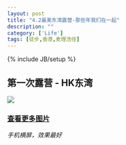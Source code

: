 ```yaml
---
layout: post
title: "4.2最美东湾露营-那些年我们在一起"
description: ""
category: ['Life']
tags: [徒步,香港,麦理浩径]
---
```

{% include JB/setup %}

## 第一次露营 - HK东湾
![](http://i.gliese.cn/images/dongwan-beach/fulls/01.jpg)
  
### [查看更多图片](/photos/)  
*手机横屏，效果最好*
